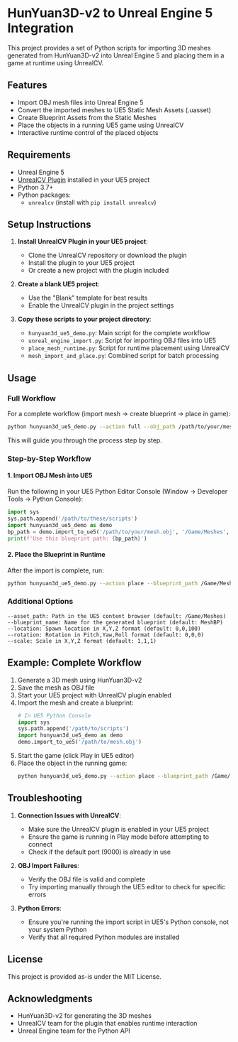 # HunYuan3D-v2 to Unreal Engine 5 Integration

This project provides a set of Python scripts for importing 3D meshes generated from HunYuan3D-v2 into Unreal Engine 5 and placing them in a game at runtime using UnrealCV.

## Features

- Import OBJ mesh files into Unreal Engine 5
- Convert the imported meshes to UE5 Static Mesh Assets (.uasset)
- Create Blueprint Assets from the Static Meshes
- Place the objects in a running UE5 game using UnrealCV
- Interactive runtime control of the placed objects

## Requirements

- Unreal Engine 5
- [UnrealCV Plugin](https://github.com/unrealcv/unrealcv) installed in your UE5 project
- Python 3.7+
- Python packages:
  - `unrealcv` (install with `pip install unrealcv`)

## Setup Instructions

1. **Install UnrealCV Plugin in your UE5 project**:
   - Clone the UnrealCV repository or download the plugin
   - Install the plugin to your UE5 project
   - Or create a new project with the plugin included

2. **Create a blank UE5 project**:
   - Use the "Blank" template for best results
   - Enable the UnrealCV plugin in the project settings

3. **Copy these scripts to your project directory**:
   - `hunyuan3d_ue5_demo.py`: Main script for the complete workflow
   - `unreal_engine_import.py`: Script for importing OBJ files into UE5
   - `place_mesh_runtime.py`: Script for runtime placement using UnrealCV
   - `mesh_import_and_place.py`: Combined script for batch processing

## Usage

### Full Workflow

For a complete workflow (import mesh → create blueprint → place in game):

```bash
python hunyuan3d_ue5_demo.py --action full --obj_path /path/to/your/mesh.obj
```

This will guide you through the process step by step.

### Step-by-Step Workflow

#### 1. Import OBJ Mesh into UE5

Run the following in your UE5 Python Editor Console (Window → Developer Tools → Python Console):

```python
import sys
sys.path.append('/path/to/these/scripts')
import hunyuan3d_ue5_demo as demo
bp_path = demo.import_to_ue5('/path/to/your/mesh.obj', '/Game/Meshes', 'MeshBP')
print(f'Use this blueprint path: {bp_path}')
```

#### 2. Place the Blueprint in Runtime

After the import is complete, run:

```bash
python hunyuan3d_ue5_demo.py --action place --blueprint_path /Game/Meshes/MeshBP
```

### Additional Options

```
--asset_path: Path in the UE5 content browser (default: /Game/Meshes)
--blueprint_name: Name for the generated blueprint (default: MeshBP)
--location: Spawn location in X,Y,Z format (default: 0,0,100)
--rotation: Rotation in Pitch,Yaw,Roll format (default: 0,0,0)
--scale: Scale in X,Y,Z format (default: 1,1,1)
```

## Example: Complete Workflow

1. Generate a 3D mesh using HunYuan3D-v2
2. Save the mesh as OBJ file
3. Start your UE5 project with UnrealCV plugin enabled
4. Import the mesh and create a blueprint:
   ```python
   # In UE5 Python Console
   import sys
   sys.path.append('/path/to/scripts')
   import hunyuan3d_ue5_demo as demo
   demo.import_to_ue5('/path/to/mesh.obj')
   ```
5. Start the game (click Play in UE5 editor)
6. Place the object in the running game:
   ```bash
   python hunyuan3d_ue5_demo.py --action place --blueprint_path /Game/Meshes/MeshBP
   ```

## Troubleshooting

1. **Connection Issues with UnrealCV**:
   - Make sure the UnrealCV plugin is enabled in your UE5 project
   - Ensure the game is running in Play mode before attempting to connect
   - Check if the default port (9000) is already in use

2. **OBJ Import Failures**:
   - Verify the OBJ file is valid and complete
   - Try importing manually through the UE5 editor to check for specific errors

3. **Python Errors**:
   - Ensure you're running the import script in UE5's Python console, not your system Python
   - Verify that all required Python modules are installed

## License

This project is provided as-is under the MIT License.

## Acknowledgments

- HunYuan3D-v2 for generating the 3D meshes
- UnrealCV team for the plugin that enables runtime interaction
- Unreal Engine team for the Python API 